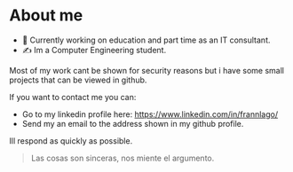 # About me

- 🙌 Currently working on education and part time as an IT consultant.
- ✍️ Im a Computer Engineering student.

Most of my work cant be shown for security reasons but i have some small projects that can be viewed in github.

If you want to contact me you can:
- Go to my linkedin profile here: https://www.linkedin.com/in/frannlago/
- Send my an email to the address shown in my github profile.
  
Ill respond as quickly as possible.




> Las cosas son sinceras, nos miente el argumento.
